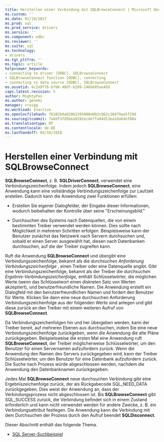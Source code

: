 ```yaml
---
title: Herstellen einer Verbindung mit SQLBrowseConnect | Microsoft Docs
ms.custom: ''
ms.date: 01/19/2017
ms.prod: sql
ms.prod_service: drivers
ms.service: ''
ms.component: odbc
ms.reviewer: ''
ms.suite: sql
ms.technology:
- drivers
ms.tgt_pltfrm: ''
ms.topic: article
helpviewer_keywords:
- connecting to driver [ODBC], SQLBrowseConnect
- SQLBrowseConnect function [ODBC], connecting
- connecting to data source [ODBC], SQLBrowseConnect
ms.assetid: 6c2e9f76-b766-48df-b109-246bb05ae45d
caps.latest.revision: 5
author: MightyPen
ms.author: genemi
manager: craigg
ms.workload: Inactive
ms.openlocfilehash: f6382b0a02963395008dd02c962c10479aa5f29d
ms.sourcegitcommit: 7a6df3fd5bea9282ecdeffa94d13ea1da6def80a
ms.translationtype: MT
ms.contentlocale: de-DE
ms.lasthandoff: 04/16/2018
---
```

# <a name="connecting-with-sqlbrowseconnect"></a>Herstellen einer Verbindung mit SQLBrowseConnect
**SQLBrowseConnect**, z. B. **SQLDriverConnect**, verwendet eine Verbindungszeichenfolge. Indem jedoch **SQLBrowseConnect**, eine Anwendung kann eine vollständige Verbindungszeichenfolge zur Laufzeit erstellen. Dadurch kann die Anwendung zwei Funktionen erfüllen:  
  
-   Erstellen Sie eigener Dialogfelder, der Eingabe dieser Informationen, wodurch beibehalten der Kontrolle über seine "Erscheinungsbild."  
  
-   Durchsuchen des Systems nach Datenquellen, die von einem bestimmten Treiber verwendet werden können. Dies sollte nach Möglichkeit in mehreren Schritten erfolgen. Beispielsweise kann der Benutzer zunächst das Netzwerk nach Servern durchsuchen und, sobald er einen Server ausgewählt hat, diesen nach Datenbanken durchsuchen, auf die der Treiber zugreifen kann.  
  
 Ruft die Anwendung **SQLBrowseConnect** und übergibt eine Verbindungszeichenfolge, bekannt als die *durchsuchen Anforderung Verbindungszeichenfolge* , einen Treiber oder eine Datenquelle angibt. Gibt eine Verbindungszeichenfolge, bekannt als der Treiber die *durchsuchen Ergebnis-Verbindungszeichenfolge,* enthält Schlüsselwörter, die möglichen Werte (wenn das Schlüsselwort einen diskreten Satz von Werten akzeptiert), und benutzerfreundliche Namen. Die Anwendung erstellt ein Dialogfeld mit den benutzerfreundlichen Namen und fordert den Benutzer für Werte. Klicken Sie dann eine neue durchsuchen Anforderung Verbindungszeichenfolge aus der folgenden Werte sind anlegen und gibt diese zurück an den Treiber mit einem weiteren Aufruf von **SQLBrowseConnect**.  
  
 Da Verbindungszeichenfolgen hin und her übergeben werden, kann der Treiber bereit, auf mehreren Ebenen aus durchsuchen, indem Sie eine neue Verbindungszeichenfolge zurückgeben, wenn die Anwendung die alte Pläne zurückgegeben. Beispielsweise die ersten Mal eine Anwendung ruft **SQLBrowseConnect**, der Treiber möglicherweise Schlüsselwörter, um den Benutzer für einen Servernamen aufzufordern zurück. Wenn die Anwendung den Namen des Servers zurückgegeben wird, kann der Treiber Schlüsselwörter, um den Benutzer für eine Datenbank aufzufordern zurück. Die Suche nach Prozess würde abgeschlossen werden, nachdem die Anwendung den Datenbanknamen zurückgegeben.  
  
 Jedes Mal **SQLBrowseConnect** neue durchsuchen Verbindung gibt eine Ergebniszeichenfolge zurück, der als Rückgabecode SQL_NEED_DATA zurückgegeben. Dies weist der Anwendung an, dass der Verbindungsprozess nicht abgeschlossen ist. Bis **SQLBrowseConnect** gibt SQL_SUCCESS zurück, die Verbindung befindet sich in einem Zustand erforderlich und kann nicht verwendet werden für andere Zwecke, z. B. ein Verbindungsattribut festlegen. Die Anwendung kann die Verbindung mit dem Durchsuchen der Prozess durch den Aufruf beendet **SQLDisconnect**.  
  
 Dieser Abschnitt enthält das folgende Thema.  
  
-   [SQL Server-Suchbeispiel](../../../odbc/reference/develop-app/sql-server-browsing-example.md)
